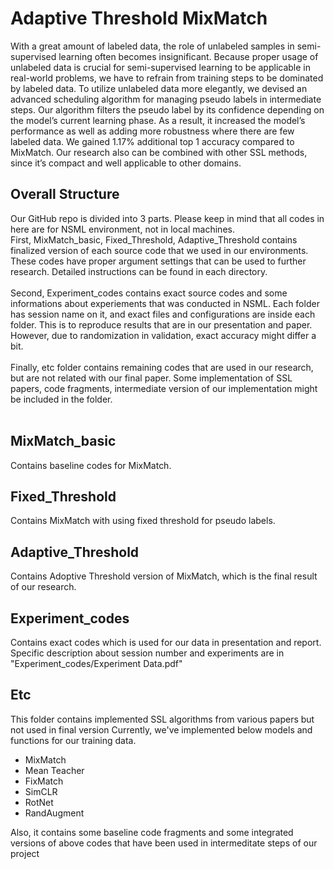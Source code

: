 # Adaptive Threshold MixMatch
With a great amount of labeled data, the role of unlabeled samples in semi-supervised learning often becomes insignificant. Because proper usage of unlabeled data is crucial for semi-supervised learning to be applicable in real-world problems, we have to refrain from training steps to be dominated by labeled data. To utilize unlabeled data more elegantly, we devised an advanced scheduling algorithm for managing pseudo labels in intermediate steps. Our algorithm filters the pseudo label by its confidence depending on the model’s current learning phase. As a result, it increased the model’s performance as well as adding more robustness where there are few labeled data. We gained 1.17% additional top 1 accuracy compared to MixMatch. Our research also can be combined with other SSL methods, since it’s compact and well applicable to other domains. 

## Overall Structure
Our GitHub repo is divided into 3 parts. Please keep in mind that all codes in here are for NSML environment, not in local machines.  
First, MixMatch_basic, Fixed_Threshold, Adaptive_Threshold contains finalized version of each source code that we used in our environments. These codes have proper argument settings that can be used to further research. Detailed instructions can be found in each directory. 
<br><br>
Second, Experiment_codes contains exact source codes and some informations about experiements that was conducted in NSML. Each folder has session name on it, and exact files and configurations are inside each folder. This is to reproduce results that are in our presentation and paper. However, due to randomization in validation, exact accuracy might differ a bit. 
<br><br>
Finally, etc folder contains remaining codes that are used in our research, but are not related with our final paper. Some implementation of SSL papers, code fragments, intermediate version of our implementation might be included in the folder. 
<br><br>

## MixMatch_basic
Contains baseline codes for MixMatch. 

## Fixed_Threshold
Contains MixMatch with using fixed threshold for pseudo labels. 

## Adaptive_Threshold
Contains Adoptive Threshold version of MixMatch, which is the final result of our research.

## Experiment_codes
Contains exact codes which is used for our data in presentation and report. 
Specific description about session number and experiments are in "Experiment_codes/Experiment Data.pdf"

## Etc 
This folder contains implemented SSL algorithms from various papers but not used in final version
Currently, we've implemented below models and functions for our training data.

 - MixMatch
 - Mean Teacher
 - FixMatch
 - SimCLR
 - RotNet
 - RandAugment

Also, it contains some baseline code fragments and some integrated versions of above codes that have been used in intermeditate steps of our project

